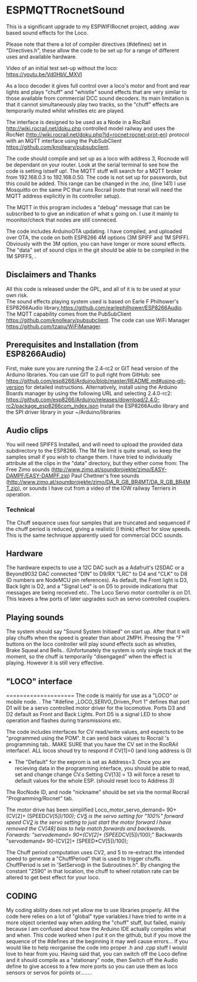 # ESPMQTTRocnetSound
This is a significant upgrade to my ESPWIFIRocnet project, adding .wav based sound effects for the Loco.

Please note that there a lot of compiler directives (#defines) set in "Directives.h", these allow the code to be set up for a range of different uses and available hardware.

Video of an initial test set-up without the loco: https://youtu.be/Vd0HbV_MXVI

As a loco decoder it gives full control over a loco's motor and front and rear lights and plays "chuff" and "whistle" sound effects that are very similar to those available from commercial DCC sound decoders. Its main limitation is that it cannot simultaneously play two tracks, so the "chuff" effects are temporarily muted whilst whistles etc are played.

The interface is designed to be used as a Node in a RocRail http://wiki.rocrail.net/doku.php controlled model railway and uses the RocNet (http://wiki.rocrail.net/doku.php?id=rocnet:rocnet-prot-en) protocol with an MQTT interface using the PubSubClient https://github.com/knolleary/pubsubclient. 

The code should compile and set up as a loco with address 3, Rocnode will be dependant on your router. Look at the serial terminal to see how the code is setting istself up!.
The MQTT stuff will search for a MQTT broker from 192.168.0.3 to 192.168.0.50. The code is not set up for passwords, but this could be added. This range can be changed in the .ino, (line 141) I use Mosquitto on the same PC that runs Rocrail (note that rorail will need the MQTT address explicitly in its controller setup).  

The MQTT in this program includes a "debug" message that can be subscribed to to give an indication of what s going on. I use it mainly to moonitor/check that nodes are still conneced. 

The code includes ArduinoOTA updating. I have compiled, and uploaded over OTA, the code on both ESP8266 4M options (3M SPIFF and 1M SPIFF). Obviously with the 3M option, you can have longer or more sound effects. The "data" set of sound clips in the git should be able to be compiled in the 1M SPIFFS, <just>. 

## Disclaimers and Thanks
All this code is released under the GPL, and all of it is to be used at your own risk.  
The sound effects playing system used is based on Earle F Philhower's ESP8266Audio library,https://github.com/earlephilhower/ESP8266Audio.
The MQTT capability comes from the PubSubClient https://github.com/knolleary/pubsubclient. 
The code can use WiFi Manager https://github.com/tzapu/WiFiManager.


## Prerequisites and Installation (from ESP8266Audio)
First, make sure you are running the 2.4-rc2 or GIT head version of the Arduino libraries.
You can use GIT to pull right from GitHub: see https://github.com/esp8266/Arduino/blob/master/README.md#using-git-version for detailed instructions.
Alternatively, install using the Arduino Boards manager by using the following URL and selecting 2.4.0-rc2:
https://github.com/esp8266/Arduino/releases/download/2.4.0-rc2/package_esp8266com_index.json
Install the ESP8266Audio library and the SPI driver library in your ~/Arduino/libraries

## Audio clips
You will need SPIFFS Installed, and will need to upload the provided data subdirectory to the ESP8266. 
The 1M file limit is quite small, so keep the samples small if you wish to change them.
I have tried to individually attribute all the clips in the "data" directory, but they either come from:
The Free Zimo sounds (http://www.zimo.at/soundprojekte/zimo/EASY-DAMPF/EASY-DAMPF.zip) 
Paul Chettner's free sounds (http://www.zimo.at/soundprojekte/zimo/DA_R_GB_BR4MT/DA_R_GB_BR4MT.zip), 
or sounds I have cut from a video of the IOW railway Terriers in operation.

### Technical
The Chuff sequence uses four samples that are truncated and sequenced if the chuff period is reduced, giving a realistic (I think) effect for slow speeds. This is the same technique apparently used for commercial DCC sounds.

## Hardware
The hardware expects to use a 12C DAC such as a Adafruit's I2SDAC or a Beyond9032 DAC connected "DIN" to D9/RX  "LRC" to D4 and "CLK" to D8 (D numbers are NodeMCU pin references).
As default, the Front light is D3, Back light is D2, and a "Signal Led" is on D5 to provide indications that messages are being received etc..
The Loco Servo motor controller is on D1. 
This leaves a few ports of later upgrades such as servo controlled couplers.


## Playing sounds
The system should say "Sound System Initiaed" on start up. After that it will play chuffs when the speed is greater than about 2MPH. Pressing the "F" buttons on the loco controller will play sound effects such as whistles, Brake Squeal and Bells.. (Unfortunately the system is only single track at the moment, so the chuff is temporarily "disengaged" when the effect is playing. However it is still very effective.


## "LOCO" interface
====================
 The code is mainly for use as a "LOCO" or mobile node. .
 The "#define _LOCO_SERVO_Driven_Port 1" defines that port D1 will be a servo controlled motor driver for the locomotive. 
 Ports D3 and D2 default as Front and Back Lights.
 Port D5 is a signal LED to show operation and flashes during transmissions etc.
 
   The code includes interfaces for CV read/write values, and expects to be "programmed using the POM".
   It can send back values to Rocrail 's programming tab..
   MAKE SURE that you have the CV set in the RocRAil interface!. ALL locos shoud try to respond if CV[1]=0 (and long address is 0)
   - The "Default" for the eeprom is set as Address=3. 
   Once you are recieving data in the programming interface, you should be able to read, set and change change CV.s
   Setting CV[13] = 13 will force a reset to default values for the whole ESP. (should reset loco to Address 3)
  
  The RocNode ID, and node "nickname" should be set via the normal Rocrail "Programming/Rocnet" tab.
    
 The motor drive has been simplified
    Loco_motor_servo_demand= 90+(CV[2]+ (SPEED*CV[5])/100);
    CV[5](100) is the servo setting for "100%" forward speed
       CV[2](10) is the servo setting to just start the motor forward
         I have removed the CV[48] bias to help match forwards and backwards.
      Forwards:  "servodemand= 90+(CV[2]+ (SPEED*CV[5])/100);"
      Backwards "servodemand= 90-(CV[2]+ (SPEED*CV[5])/100);
    
The Chuff period computation uses CV2, and 5 to re-extract the intended speed to generate a "ChuffPeriod" that is used to trigger chuffs. ChuffPeriod is set in 'SetServo@ in the Subroutines.h". By changing the constant "2590" in that location, the chuff to wheel rotation rate can be altered to get best effect for your loco. 
    
   
 ## CODING 
 My coding ability does not yet allow me to use libraries properly. All the code here relies on a lot of "global" type variables.I have tried to write in a more object oriented way when adding the "chuff" stuff, but failed, mainly because I am confused about how the Arduino IDE actually compiles what and when. This code worked when I put it on the github, but if you move the sequence of the #defines at the beginning it may well cause errors... If you would like to help reorganise the code into proper .h and .cpp stuff I would love to hear from you.
Having said that, you can switch off the Loco define and it should compile as a "stationary" node, then  Switch off the Audio define to give access to a few more ports so you can use them as loco sensors or servos for points or........
 
 
   
  
  
